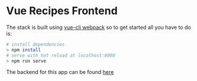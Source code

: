 # Vue Recipes Frontend

The stack is built using [vue-cli webpack](https://github.com/vuejs-templates/webpack) so to get started all you have to do is:
``` bash
# install dependencies
> npm install
# serve with hot reload at localhost:8080
> npm run serve
```

The backend for this app can be found [here](https://github.com/Gadzev/recipes_backend)